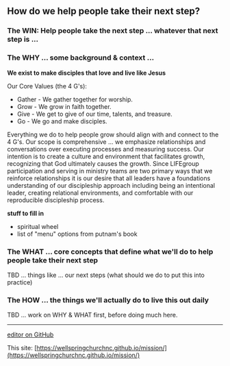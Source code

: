 ## How do we help people take their next step?

### The WIN:  Help people take the next step ... whatever that next step is ...

### The WHY ... some background & context ...
**We exist to make disciples that love and live like Jesus**

Our Core Values (the 4 G's):  
- Gather - We gather together for worship.
- Grow - We grow in faith together.
- Give - We get to give of our time, talents, and treasure.
- Go - We go and make disciples.

Everything we do to help people grow should align with and connect to the 4 G's.  Our scope is comprehensive ... we emphasize relationships and conversations over executing processes and measuring success.  Our intention is to create a culture and environment that facilitates growth, recognizing that God ultimately causes the growth.  Since LIFEgroup participation and serving in ministry teams are two primary ways that we reinforce relationships it is our desire that all leaders have a foundations understanding of our discipleship approach including being an intentional leader, creating relational environments, and comfortable with our reproducible discipleship process.

**stuff to fill in**
- spiritual wheel
- list of "menu" options from putnam's book


### The WHAT ... core concepts that define what we'll do to help people take their next step
TBD ... things like ... our next steps (what should we do to put this into practice)



### The HOW ... the things we'll actually do to live this out daily
TBD ... work on WHY & WHAT first, before doing much here.

---

[editor on GitHub](https://github.com/WellspringChurchNC/mission/edit/master/README.md) 

This site:  [https://wellspringchurchnc.github.io/mission/](https://wellspringchurchnc.github.io/mission/)
